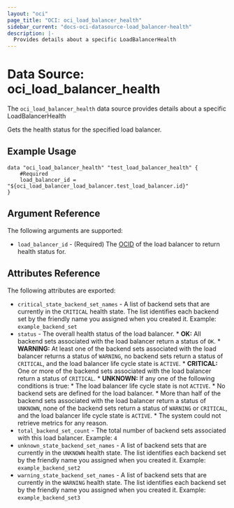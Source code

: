 ```yaml
---
layout: "oci"
page_title: "OCI: oci_load_balancer_health"
sidebar_current: "docs-oci-datasource-load_balancer-health"
description: |-
  Provides details about a specific LoadBalancerHealth
---
```


# Data Source: oci_load_balancer_health
The `oci_load_balancer_health` data source provides details about a specific LoadBalancerHealth

Gets the health status for the specified load balancer.

## Example Usage

```hcl
data "oci_load_balancer_health" "test_load_balancer_health" {
	#Required
	load_balancer_id = "${oci_load_balancer_load_balancer.test_load_balancer.id}"
}
```

## Argument Reference

The following arguments are supported:

* `load_balancer_id` - (Required) The [OCID](https://docs.us-phoenix-1.oraclecloud.com/Content/General/Concepts/identifiers.htm) of the load balancer to return health status for.


## Attributes Reference

The following attributes are exported:

* `critical_state_backend_set_names` - A list of backend sets that are currently in the `CRITICAL` health state. The list identifies each backend set by the friendly name you assigned when you created it.  Example: `example_backend_set` 
* `status` - The overall health status of the load balancer.  *  **OK:** All backend sets associated with the load balancer return a status of `OK`.  *  **WARNING:** At least one of the backend sets associated with the load balancer returns a status of `WARNING`, no backend sets return a status of `CRITICAL`, and the load balancer life cycle state is `ACTIVE`.  *  **CRITICAL:** One or more of the backend sets associated with the load balancer return a status of `CRITICAL`.  *  **UNKNOWN:** If any one of the following conditions is true:      *  The load balancer life cycle state is not `ACTIVE`.      *  No backend sets are defined for the load balancer.      *  More than half of the backend sets associated with the load balancer return a status of `UNKNOWN`, none of the backend        sets return a status of `WARNING` or `CRITICAL`, and the load balancer life cycle state is `ACTIVE`.      *  The system could not retrieve metrics for any reason. 
* `total_backend_set_count` - The total number of backend sets associated with this load balancer.  Example: `4` 
* `unknown_state_backend_set_names` - A list of backend sets that are currently in the `UNKNOWN` health state. The list identifies each backend set by the friendly name you assigned when you created it.  Example: `example_backend_set2` 
* `warning_state_backend_set_names` - A list of backend sets that are currently in the `WARNING` health state. The list identifies each backend set by the friendly name you assigned when you created it.  Example: `example_backend_set3` 

